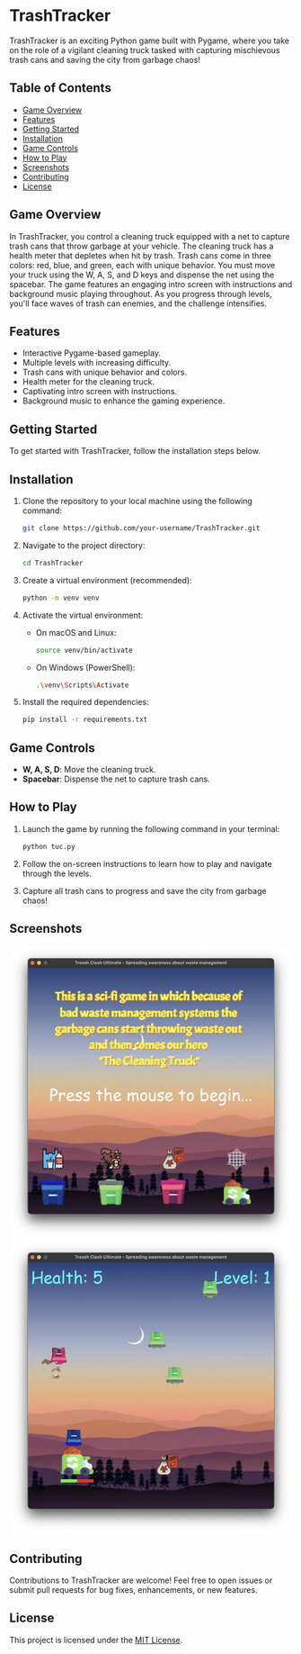 # TrashTracker

TrashTracker is an exciting Python game built with Pygame, where you take on the role of a vigilant cleaning truck tasked with capturing mischievous trash cans and saving the city from garbage chaos!

## Table of Contents

- [Game Overview](#game-overview)
- [Features](#features)
- [Getting Started](#getting-started)
- [Installation](#installation)
- [Game Controls](#game-controls)
- [How to Play](#how-to-play)
- [Screenshots](#screenshots)
- [Contributing](#contributing)
- [License](#license)

## Game Overview

In TrashTracker, you control a cleaning truck equipped with a net to capture trash cans that throw garbage at your vehicle. The cleaning truck has a health meter that depletes when hit by trash. Trash cans come in three colors: red, blue, and green, each with unique behavior. You must move your truck using the W, A, S, and D keys and dispense the net using the spacebar. The game features an engaging intro screen with instructions and background music playing throughout. As you progress through levels, you'll face waves of trash can enemies, and the challenge intensifies.

## Features

- Interactive Pygame-based gameplay.
- Multiple levels with increasing difficulty.
- Trash cans with unique behavior and colors.
- Health meter for the cleaning truck.
- Captivating intro screen with instructions.
- Background music to enhance the gaming experience.

## Getting Started

To get started with TrashTracker, follow the installation steps below.

## Installation

1. Clone the repository to your local machine using the following command:

   ```bash
   git clone https://github.com/your-username/TrashTracker.git
   ```

2. Navigate to the project directory:

   ```bash
   cd TrashTracker
   ```

3. Create a virtual environment (recommended):

   ```bash
   python -m venv venv
   ```

4. Activate the virtual environment:

   - On macOS and Linux:

     ```bash
     source venv/bin/activate
     ```

   - On Windows (PowerShell):

     ```bash
     .\venv\Scripts\Activate
     ```

5. Install the required dependencies:

   ```bash
   pip install -r requirements.txt
   ```

## Game Controls

- **W, A, S, D**: Move the cleaning truck.
- **Spacebar**: Dispense the net to capture trash cans.

## How to Play

1. Launch the game by running the following command in your terminal:

   ```bash
   python tuc.py
   ```

2. Follow the on-screen instructions to learn how to play and navigate through the levels.

3. Capture all trash cans to progress and save the city from garbage chaos!

## Screenshots

![Gameplay Screenshot](screenshots/intro.png)
![Gameplay Screenshot](screenshots/gameplay.png)

## Contributing

Contributions to TrashTracker are welcome! Feel free to open issues or submit pull requests for bug fixes, enhancements, or new features.

## License

This project is licensed under the [MIT License](LICENSE).
